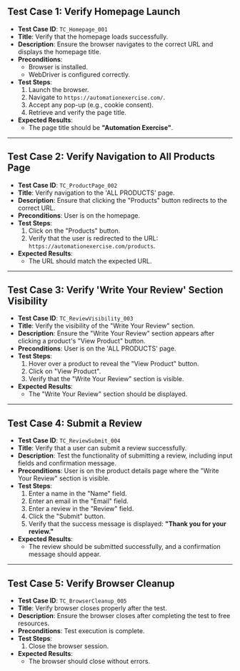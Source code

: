 ## Test Case 1: Verify Homepage Launch
- **Test Case ID**: `TC_Homepage_001`  
- **Title**: Verify that the homepage loads successfully.  
- **Description**: Ensure the browser navigates to the correct URL and displays the homepage title.  
- **Preconditions**: 
  - Browser is installed.  
  - WebDriver is configured correctly.  
- **Test Steps**:
  1. Launch the browser.
  2. Navigate to `https://automationexercise.com/`.
  3. Accept any pop-up (e.g., cookie consent).
  4. Retrieve and verify the page title.  
- **Expected Results**:  
  - The page title should be **"Automation Exercise"**.

---

## Test Case 2: Verify Navigation to All Products Page
- **Test Case ID**: `TC_ProductPage_002`  
- **Title**: Verify navigation to the 'ALL PRODUCTS' page.  
- **Description**: Ensure that clicking the "Products" button redirects to the correct URL.  
- **Preconditions**: User is on the homepage.  
- **Test Steps**:
  1. Click on the "Products" button.
  2. Verify that the user is redirected to the URL: `https://automationexercise.com/products`.  
- **Expected Results**:  
  - The URL should match the expected URL.  

---

## Test Case 3: Verify 'Write Your Review' Section Visibility
- **Test Case ID**: `TC_ReviewVisibility_003`  
- **Title**: Verify the visibility of the "Write Your Review" section.  
- **Description**: Ensure the "Write Your Review" section appears after clicking a product's "View Product" button.  
- **Preconditions**: User is on the 'ALL PRODUCTS' page.  
- **Test Steps**:
  1. Hover over a product to reveal the "View Product" button.
  2. Click on "View Product".
  3. Verify that the "Write Your Review" section is visible.  
- **Expected Results**:  
  - The "Write Your Review" section should be displayed.

---

## Test Case 4: Submit a Review
- **Test Case ID**: `TC_ReviewSubmit_004`  
- **Title**: Verify that a user can submit a review successfully.  
- **Description**: Test the functionality of submitting a review, including input fields and confirmation message.  
- **Preconditions**: User is on the product details page where the "Write Your Review" section is visible.  
- **Test Steps**:
  1. Enter a name in the "Name" field.
  2. Enter an email in the "Email" field.
  3. Enter a review in the "Review" field.
  4. Click the "Submit" button.
  5. Verify that the success message is displayed: **"Thank you for your review."**  
- **Expected Results**:  
  - The review should be submitted successfully, and a confirmation message should appear.  

---

## Test Case 5: Verify Browser Cleanup
- **Test Case ID**: `TC_BrowserCleanup_005`  
- **Title**: Verify browser closes properly after the test.  
- **Description**: Ensure the browser closes after completing the test to free resources.  
- **Preconditions**: Test execution is complete.  
- **Test Steps**:
  1. Close the browser session.  
- **Expected Results**:  
  - The browser should close without errors.
